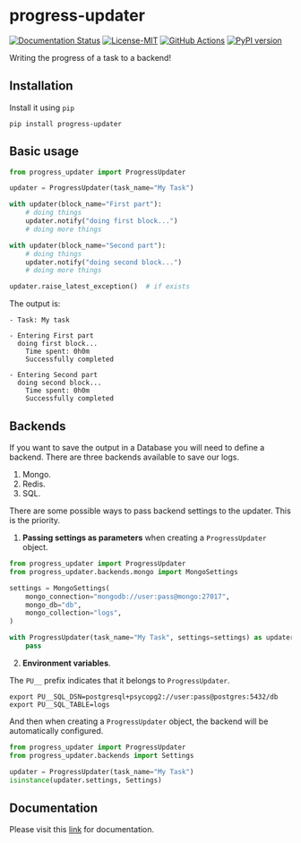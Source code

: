 progress-updater
=================

[![Documentation Status](https://readthedocs.org/projects/progress-updater/badge/?version=latest)](https://progress-updater.readthedocs.io/en/latest/?badge=latest)
[![License-MIT](https://img.shields.io/badge/License-MIT-yellow.svg)](https://github.com/pyprogrammerblog/progress-updater/blob/master/LICENSE)
[![GitHub Actions](https://github.com/pyprogrammerblog/progress-updater/workflows/CI/badge.svg/)](https://github.com/pyprogrammerblog/progress-updater/workflows/CI/badge.svg/)
[![PyPI version](https://badge.fury.io/py/progress-updater.svg)](https://badge.fury.io/py/progress-updater)

Writing the progress of a task to a backend!

Installation
-------------

Install it using ``pip``

```shell
pip install progress-updater
```

Basic usage
-------------

```python
from progress_updater import ProgressUpdater

updater = ProgressUpdater(task_name="My Task")

with updater(block_name="First part"):
    # doing things
    updater.notify("doing first block...")
    # doing more things

with updater(block_name="Second part"):
    # doing things
    updater.notify("doing second block...")
    # doing more things

updater.raise_latest_exception()  # if exists
```

The output is:
```shell
- Task: My task

- Entering First part
  doing first block...
	Time spent: 0h0m
	Successfully completed

- Entering Second part
  doing second block...
	Time spent: 0h0m
	Successfully completed
```

Backends
----------
If you want to save the output in a Database you will need to define 
a backend. There are three backends available to save our logs.

1. Mongo.
2. Redis.
3. SQL.

There are some possible ways to pass backend settings to the updater. 
This is the priority.

1. **Passing settings as parameters** when creating a `ProgressUpdater` object.

```python
from progress_updater import ProgressUpdater
from progress_updater.backends.mongo import MongoSettings

settings = MongoSettings(
    mongo_connection="mongodb://user:pass@mongo:27017",
    mongo_db="db",
    mongo_collection="logs",
)

with ProgressUpdater(task_name="My Task", settings=settings) as updater:
    pass
```

2. **Environment variables**.

The `PU__` prefix indicates that it belongs to `ProgressUpdater`.
```shell
export PU__SQL_DSN=postgresql+psycopg2://user:pass@postgres:5432/db
export PU__SQL_TABLE=logs
```

And then when creating a `ProgressUpdater` object, the backend will be 
automatically configured.
```python
from progress_updater import ProgressUpdater
from progress_updater.backends import Settings

updater = ProgressUpdater(task_name="My Task")
isinstance(updater.settings, Settings)
```

Documentation
--------------

Please visit this [link](https://progress-updater.readthedocs.io/en/latest/) for documentation.
